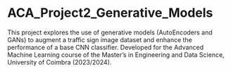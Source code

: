 # ACA_Project2_Generative_Models
This project explores the use of generative models (AutoEncoders and GANs) to augment a traffic sign image dataset and enhance the performance of a base CNN classifier. Developed for the Advanced Machine Learning course of the Master’s in Engineering and Data Science, University of Coimbra (2023/2024).
